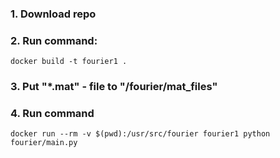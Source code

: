 ### 1. Download repo

### 2. Run command:
```
docker build -t fourier1 .
```
### 3. Put "*.mat" - file to "/fourier/mat_files"

### 4. Run command

```
docker run --rm -v $(pwd):/usr/src/fourier fourier1 python fourier/main.py
```